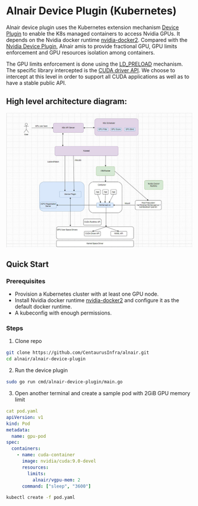 # Alnair Device Plugin (Kubernetes)
Alnair device plugin uses the Kubernetes extension mechanism [Device Plugin](https://kubernetes.io/docs/concepts/extend-kubernetes/compute-storage-net/device-plugins/) to enable the K8s managed containers to access Nvidia GPUs. It depends on the Nvidia docker runtime [nvidia-docker2](https://docs.nvidia.com/datacenter/cloud-native/container-toolkit/install-guide.html#docker). Compared with the [Nvidia Device Plugin](https://github.com/NVIDIA/k8s-device-plugin), Alnair amis to provide fractional GPU, GPU limits enforcement and GPU resources isolation among containers.

The GPU limits enforcement is done using the [LD_PRELOAD](https://osterlund.xyz/posts/2018-03-12-interceptiong-functions-c.html) mechanism. The specific library intercepted is the [CUDA driver API](https://docs.nvidia.com/cuda/cuda-driver-api/index.html). We choose to intercept at this level in order to support all CUDA applications as well as to have a stable public API. 

## High level architecture diagram:
<img src="./docs/images/alnair-device-plugin.jpg">

## Quick Start

### Prerequisites
* Provision a Kubernetes cluster with at least one GPU node.
* Install Nvidia docker runtime [nvidia-docker2](https://docs.nvidia.com/datacenter/cloud-native/container-toolkit/install-guide.html#docker) and configure it as the default docker runtime.
* A kubeconfig with enough permissions. 


### Steps

1. Clone repo
```bash
git clone https://github.com/CentaurusInfra/alnair.git
cd alnair/alnair-device-plugin

```
2. Run the device plugin
```bash
sudo go run cmd/alnair-device-plugin/main.go
```
3. Open another terminal and create a sample pod with 2GiB GPU memory limit

```yaml
cat pod.yaml
apiVersion: v1
kind: Pod
metadata:
  name: gpu-pod
spec:
  containers:
    - name: cuda-container
      image: nvidia/cuda:9.0-devel
      resources:
        limits:
          alnair/vgpu-mem: 2 
      command: ["sleep", "3600"]
```
```bash
kubectl create -f pod.yaml
```